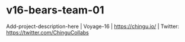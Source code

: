 # v16-bears-team-01
Add-project-description-here | Voyage-16 | https://chingu.io/ | Twitter: https://twitter.com/ChinguCollabs
